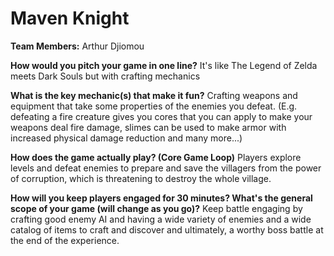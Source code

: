# Maven Knight

**Team Members:** Arthur Djiomou

**How would you pitch your game in one line?**
It's like The Legend of Zelda meets Dark Souls but with crafting mechanics

**What is the key mechanic(s) that make it fun?**
Crafting weapons and equipment that take some properties of the enemies you defeat. (E.g. defeating a fire creature gives you cores that you can apply to make your weapons deal fire damage, slimes can be used to make armor with increased physical damage reduction and many more...) 

**How does the game actually play? (Core Game Loop)**
Players explore levels and defeat enemies to prepare and save the villagers from the power of corruption, which is threatening to destroy the whole village.

**How will you keep players engaged for 30 minutes? What's the general scope of your game (will change as you go)?**
Keep battle engaging by crafting good enemy AI and having a wide variety of enemies and a wide catalog of items to craft and discover and ultimately, a worthy boss battle at the end of the experience.
